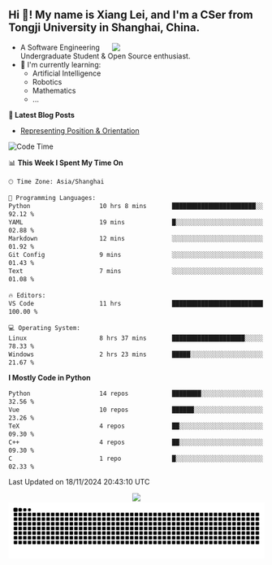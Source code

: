 <h2 align="left">Hi 👋! My name is Xiang Lei, and I'm a CSer from Tongji University in Shanghai, China.</h2>


<img align= "right" width= "300" src= "https://pa1.narvii.com/6580/8098c6e9207376889eeb0532d9f5a0723c4d73f5_hq.gif"/>

- A Software Engineering Undergraduate Student & Open Source enthusiast.
- 🌱 I'm currently learning:
  - Artificial Intelligence
  - Robotics
  - Mathematics
  - ...
 
**📝 Latest Blog Posts** 

- [Representing Position & Orientation](https://lei00764.github.io/posts/2024-10-24-%E6%9C%BA%E5%99%A8%E4%BA%BA%E5%AD%A6%E4%B8%AD%E7%9A%84%E5%A7%BF%E6%80%81%E7%9A%84%E8%A1%A8%E7%A4%BA%E6%96%B9%E6%B3%95/index.html)

<!--START_SECTION:waka-->
![Code Time](http://img.shields.io/badge/Code%20Time-636%20hrs%201%20min-blue)

📊 **This Week I Spent My Time On** 

```text
🕑︎ Time Zone: Asia/Shanghai

💬 Programming Languages: 
Python                   10 hrs 8 mins       ███████████████████████░░   92.12 % 
YAML                     19 mins             █░░░░░░░░░░░░░░░░░░░░░░░░   02.88 % 
Markdown                 12 mins             ░░░░░░░░░░░░░░░░░░░░░░░░░   01.92 % 
Git Config               9 mins              ░░░░░░░░░░░░░░░░░░░░░░░░░   01.43 % 
Text                     7 mins              ░░░░░░░░░░░░░░░░░░░░░░░░░   01.08 % 

🔥 Editors: 
VS Code                  11 hrs              █████████████████████████   100.00 % 

💻 Operating System: 
Linux                    8 hrs 37 mins       ████████████████████░░░░░   78.33 % 
Windows                  2 hrs 23 mins       █████░░░░░░░░░░░░░░░░░░░░   21.67 % 
```

**I Mostly Code in Python** 

```text
Python                   14 repos            ████████░░░░░░░░░░░░░░░░░   32.56 % 
Vue                      10 repos            ██████░░░░░░░░░░░░░░░░░░░   23.26 % 
TeX                      4 repos             ██░░░░░░░░░░░░░░░░░░░░░░░   09.30 % 
C++                      4 repos             ██░░░░░░░░░░░░░░░░░░░░░░░   09.30 % 
C                        1 repo              █░░░░░░░░░░░░░░░░░░░░░░░░   02.33 % 
```




 Last Updated on 18/11/2024 20:43:10 UTC
<!--END_SECTION:waka-->




<div align="center">
  <img src="https://github-readme-stats.vercel.app/api?username=Lei00764&show_icons=true&theme=radical" />
 </div>

 <div align="center">

<picture>
  <source media="(prefers-color-scheme: dark)" srcset="https://raw.githubusercontent.com/Lei00764/Lei00764/output/github-contribution-grid-snake-dark.svg">
  <source media="(prefers-color-scheme: light)" srcset="https://raw.githubusercontent.com/Lei00764/Lei00764/output/github-contribution-grid-snake.svg">
  <img alt="github contribution grid snake animation" src="https://raw.githubusercontent.com/Lei00764/Lei00764/output/github-contribution-grid-snake.svg">
</picture>

</div>
